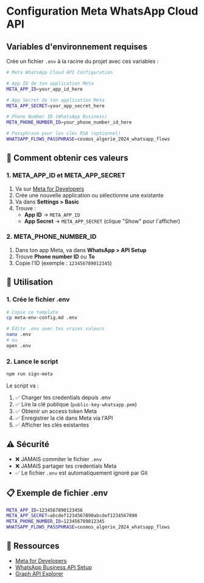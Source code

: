 # Configuration Meta WhatsApp Cloud API

## Variables d'environnement requises

Crée un fichier `.env` à la racine du projet avec ces variables :

```bash
# Meta WhatsApp Cloud API Configuration

# App ID de ton application Meta
META_APP_ID=your_app_id_here

# App Secret de ton application Meta
META_APP_SECRET=your_app_secret_here

# Phone Number ID (WhatsApp Business)
META_PHONE_NUMBER_ID=your_phone_number_id_here

# Passphrase pour les clés RSA (optionnel)
WHATSAPP_FLOWS_PASSPHRASE=cosmos_algerie_2024_whatsapp_flows
```

## 📝 Comment obtenir ces valeurs

### 1. META_APP_ID et META_APP_SECRET

1. Va sur [Meta for Developers](https://developers.facebook.com/apps/)
2. Crée une nouvelle application ou sélectionne une existante
3. Va dans **Settings > Basic**
4. Trouve :
   - **App ID** → `META_APP_ID`
   - **App Secret** → `META_APP_SECRET` (clique "Show" pour l'afficher)

### 2. META_PHONE_NUMBER_ID

1. Dans ton app Meta, va dans **WhatsApp > API Setup**
2. Trouve **Phone number ID** ou **To**
3. Copie l'ID (exemple : `123456789012345`)

## 🚀 Utilisation

### 1. Crée le fichier .env

```bash
# Copie ce template
cp meta-env-config.md .env

# Édite .env avec tes vraies valeurs
nano .env
# ou
open .env
```

### 2. Lance le script

```bash
npm run sign-meta
```

Le script va :
1. ✅ Charger tes credentials depuis .env
2. ✅ Lire la clé publique (`public-key-whatsapp.pem`)
3. ✅ Obtenir un access token Meta
4. ✅ Enregistrer la clé dans Meta via l'API
5. ✅ Afficher les clés existantes

## ⚠️ Sécurité

- ❌ JAMAIS commiter le fichier `.env`
- ❌ JAMAIS partager tes credentials Meta
- ✅ Le fichier `.env` est automatiquement ignoré par Git

## 📋 Exemple de fichier .env

```bash
META_APP_ID=1234567890123456
META_APP_SECRET=abcdef1234567890abcdef1234567890
META_PHONE_NUMBER_ID=123456789012345
WHATSAPP_FLOWS_PASSPHRASE=cosmos_algerie_2024_whatsapp_flows
```

## 🔗 Ressources

- [Meta for Developers](https://developers.facebook.com/docs/whatsapp/flows-api)
- [WhatsApp Business API Setup](https://business.facebook.com/)
- [Graph API Explorer](https://developers.facebook.com/tools/explorer/)

